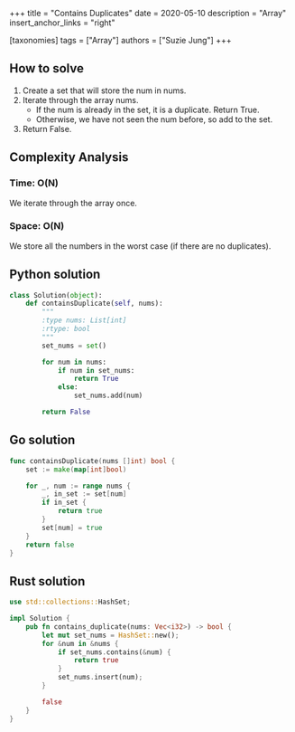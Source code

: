 +++
title = "Contains Duplicates"
date = 2020-05-10
description = "Array"
insert_anchor_links = "right"

[taxonomies]
tags = ["Array"]
authors = ["Suzie Jung"]
+++

## How to solve

1. Create a set that will store the num in nums.
2. Iterate through the array nums.
    * If the num is already in the set, it is a duplicate. Return True.
    * Otherwise, we have not seen the num before, so add to the set. 
3. Return False.

## Complexity Analysis

### Time: O(N)

We iterate through the array once.

### Space: O(N)

We store all the numbers in the worst case (if there are no duplicates).

## Python solution

```python
class Solution(object):
    def containsDuplicate(self, nums):
        """
        :type nums: List[int]
        :rtype: bool
        """
        set_nums = set()

        for num in nums:
            if num in set_nums:
                return True
            else:
                set_nums.add(num)

        return False
```

## Go solution

```go
func containsDuplicate(nums []int) bool {
    set := make(map[int]bool)

    for _, num := range nums {
        _, in_set := set[num]
        if in_set {
            return true
        }
        set[num] = true
    }
    return false
}
```

## Rust solution

```rust
use std::collections::HashSet;

impl Solution {
    pub fn contains_duplicate(nums: Vec<i32>) -> bool {
        let mut set_nums = HashSet::new();
        for &num in &nums {
            if set_nums.contains(&num) {
                return true
            }
            set_nums.insert(num);
        }

        false  
    }
}
```
